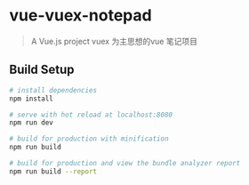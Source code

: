 # vue-vuex-notepad

> A Vue.js project
> vuex 为主思想的vue 笔记项目

## Build Setup

``` bash
# install dependencies
npm install

# serve with hot reload at localhost:8080
npm run dev

# build for production with minification
npm run build

# build for production and view the bundle analyzer report
npm run build --report

```

